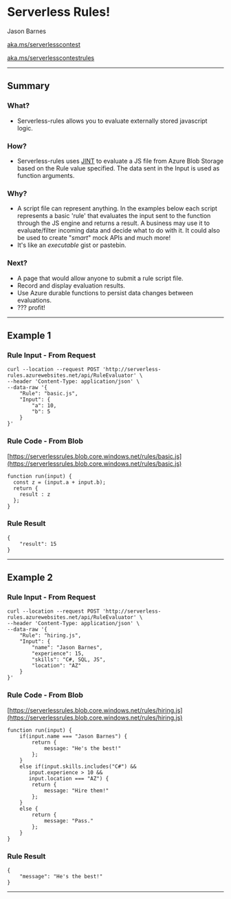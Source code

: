 # Serverless Rules!

Jason Barnes

[aka.ms/serverlesscontest](aka.ms/serverlesscontest)

[aka.ms/serverlesscontestrules](aka.ms/serverlesscontestrules)

---
## Summary

### What?
* Serverless-rules allows you to evaluate externally stored javascript logic.

### How?
* Serverless-rules uses [JINT](https://github.com/sebastienros/jint) to evaluate a JS file from Azure Blob Storage based on the Rule value specified. The data sent in the Input is used as function arguments.

### Why?
* A script file can represent anything. In the examples below each script represents a basic 'rule' that evaluates the input sent to the function through the JS engine and returns a result. A business may use it to evaluate/filter incoming data and decide what to do with it. It could also be used to create "*smart*" mock APIs and much more!
* It's like an *executable* gist or pastebin.

### Next?
* A page that would allow anyone to submit a rule script file.
* Record and display evaluation results.
* Use Azure durable functions to persist data changes between evaluations.
* ??? profit!

---

## Example 1

### Rule Input - From Request
```
curl --location --request POST 'http://serverless-rules.azurewebsites.net/api/RuleEvaluator' \
--header 'Content-Type: application/json' \
--data-raw '{
    "Rule": "basic.js",
    "Input": {
        "a": 10,
        "b": 5
    }
}'
```

### Rule Code - From Blob
[https://serverlessrules.blob.core.windows.net/rules/basic.js](https://serverlessrules.blob.core.windows.net/rules/basic.js)
```
function run(input) {
  const z = (input.a + input.b); 
  return { 
    result : z 
  }; 
}
```

### Rule Result
```
{
    "result": 15
}
```

---

## Example 2

### Rule Input - From Request
```
curl --location --request POST 'http://serverless-rules.azurewebsites.net/api/RuleEvaluator' \
--header 'Content-Type: application/json' \
--data-raw '{
    "Rule": "hiring.js",
    "Input": {
        "name": "Jason Barnes",
        "experience": 15,
        "skills": "C#, SQL, JS",
        "location": "AZ"
    }
}'
```

### Rule Code - From Blob
[https://serverlessrules.blob.core.windows.net/rules/hiring.js](https://serverlessrules.blob.core.windows.net/rules/hiring.js)
```
function run(input) {
	if(input.name === "Jason Barnes") {
		return {
			message: "He's the best!"
		};
	}
	else if(input.skills.includes("C#") &&
	   input.experience > 10 &&
	   input.location === "AZ") {
		return {
			message: "Hire them!"
		};
	}
	else {
		return {
			message: "Pass."
		};
	}
}
```

### Rule Result
```
{
    "message": "He's the best!"
}
```

---
